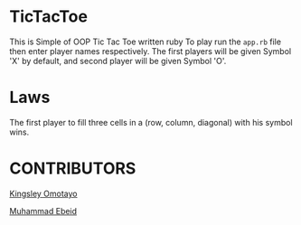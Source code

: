 # TicTacToe

This is Simple  of OOP Tic Tac Toe written ruby
To play run the `app.rb` file then enter player names respectively.
The first players will be given Symbol 'X' by default, and second player will be given Symbol 'O'.

# Laws
The first player to fill three cells in a (row, column, diagonal) with his symbol wins.

# CONTRIBUTORS 
[Kingsley Omotayo](https://github.com/kvnlay)

[Muhammad Ebeid](https://github.com/mosaaleb)
